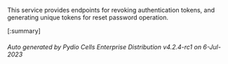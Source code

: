 






This service provides endpoints for revoking authentication tokens, and generating unique tokens for reset password operation.

[:summary]

###### Auto generated by Pydio Cells Enterprise Distribution v4.2.4-rc1 on 6-Jul-2023
